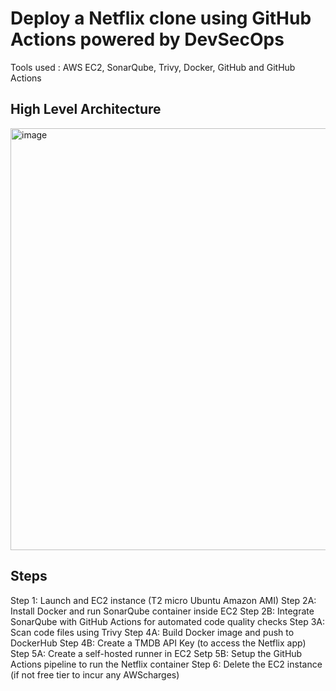 
# Deploy a Netflix clone using GitHub Actions powered by DevSecOps

Tools used : AWS EC2, SonarQube, Trivy, Docker, GitHub and GitHub Actions

## High Level Architecture
<img width="675" alt="image" src="https://github.com/amazinglyaws/githubactions_devsecops/assets/133778900/7a2c8df6-15cf-43a1-bf25-e54700f5a21b">

## Steps
Step 1:  Launch and EC2 instance (T2 micro Ubuntu Amazon AMI)
Step 2A: Install Docker and run SonarQube container inside EC2
Step 2B: Integrate SonarQube with GitHub Actions for automated code quality checks
Step 3A: Scan code files using Trivy 
Step 4A: Build Docker image and push to DockerHub
Step 4B: Create a TMDB API Key (to access the Netflix app)
Step 5A: Create a self-hosted runner in EC2
Setp 5B: Setup the GitHub Actions pipeline to run the Netflix container
Step 6:  Delete the EC2 instance (if not free tier to incur any AWScharges)

